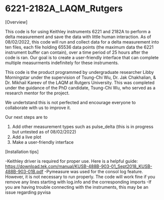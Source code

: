 # 6221-2182A_LAQM_Rutgers

[Overview] 

This code is for using Keithley instruments 6221 and 2182A to perform a delta measurement and save the data with little human interaction. As of 08/02/2022, this code will run and collect data for a delta measurement into ten files, each file holding 65536 data points (the maximum data the 6221 instrument buffer can contain), over a time period of 25 hours after the code is ran. Our goal is to create a user-friendly interface that can complete multiple measurments indefinitely for these instruments. 

This code is the product programmed by undergraduate researcher Libby Morningstar under the supervision of Tsung-Chi Wu, Dr. Jak Chakhalian, & Dr. Mikhail Kareev of the LAQM at Rutgers University. This was completed under the guidance of the PhD candidate, Tsung-Chi Wu, who served as a research mentor for the project.

We undertstand this is not perfected and encourage everyone to collaborate with us to improve it.

Our next steps are to
1. Add other measurement types such as pulse_delta (this is in progress but untested as of 08/02/2022)
2. Add a live plot
3. Make a user-friendly interface

[Installation tips]

-Keithley driver is required for proper use. Here is a helpful guide: https://download.tek.com/manual/KUSB-488B-903-01_Sept2018_KUSB-488B-903-01B.pdf
-Pymeasure was used for the consol log feature. However, it is not necessary to run properly. The code will work fine if you remove any lines starting with log.info and the corresponding imports
-If you are having trouble connecting with the instruments, this may be an issue regarding pyvisa
